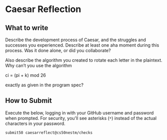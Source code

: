 # Caesar Reflection

## What to write

Describe the development process of Caesar, and the struggles and successes you experienced. Describe at least one aha moment during this process. Was it done alone, or did you collaborate?

Also describe the algorithm you created to rotate each letter in the plaintext. Why can’t you use the algorithm

ci = (pi + k) mod 26

exactly as given in the program spec?

## How to Submit

Execute the below, logging in with your GitHub username and password when prompted. For security, you'll see asterisks (`*`) instead of the actual characters in your password.

```
submit50 caesarreflect@cs50nestm/checks
```


